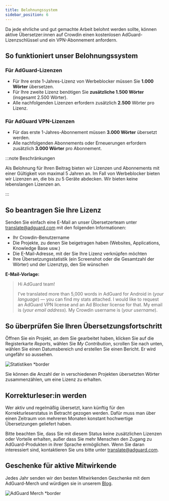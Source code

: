 ```yaml
---
title: Belohnungssystem
sidebar_position: 6
---
```


Da jede ehrliche und gut gemachte Arbeit belohnt werden sollte, können aktive Übersetzer:innen auf Crowdin einen kostenlosen AdGuard-Lizenzschlüssel und ein VPN-Abonnement anfordern.

## So funktioniert unser Belohnungssystem

### Für AdGuard-Lizenzen

- Für Ihre erste 1-Jahres-Lizenz von Werbeblocker müssen Sie **1.000 Wörter** übersetzen.
- Für Ihre zweite Lizenz benötigen Sie **zusätzliche 1.500 Wörter** (insgesamt 2.500 Wörter).
- Alle nachfolgenden Lizenzen erfordern zusätzlich **2.500** Wörter pro Lizenz.

### Für AdGuard VPN-Lizenzen

- Für das erste 1-Jahres-Abonnement müssen **3.000 Wörter** übersetzt werden.
- Alle nachfolgenden Abonnements oder Erneuerungen erfordern zusätzlich **3.000 Wörter** pro Abonnement.

:::note Beschränkungen

Als Belohnung für Ihren Beitrag bieten wir Lizenzen und Abonnements mit einer Gültigkeit von maximal 5 Jahren an. Im Fall von Werbeblocker bieten wir Lizenzen an, die bis zu 5 Geräte abdecken. Wir bieten keine lebenslangen Lizenzen an.

:::

## So beantragen Sie Ihre Lizenz

Senden Sie einfach eine E-Mail an unser Übersetzerteam unter [translate@adguard.com](mailto:translate@adguard.com) mit den folgenden Informationen:

- Ihr Crowdin-Benutzername
- Die Projekte, zu denen Sie beigetragen haben (Websites, Applications, Knowledge Base usw.)
- Die E-Mail-Adresse, mit der Sie Ihre Lizenz verknüpfen möchten
- Ihre Übersetzungsstatistik (ein Screenshot oder die Gesamtzahl der Wörter) und der Lizenztyp, den Sie wünschen

**E-Mail-Vorlage:**

> Hi AdGuard team!
> 
> I’ve translated more than 5,000 words in AdGuard for Android in (*your language*) — you can find my stats attached. I would like to request an AdGuard VPN license and an Ad Blocker license for that. My email is (*your email address*). My Crowdin username is (*your username*).

## So überprüfen Sie Ihren Übersetzungsfortschritt

Öffnen Sie ein Projekt, an dem Sie gearbeitet haben, klicken Sie auf die Registerkarte *Reports*, wählen Sie *My Contribution*, scrollen Sie nach unten, wählen Sie einen Datumsbereich und erstellen Sie einen Bericht. Er wird ungefähr so aussehen.

![Statistiken *border](https://cdn.adtidy.org/content/kb/ad_blocker/miscellaneous/adguard_translations/statistics.png)

Sie können die Anzahl der in verschiedenen Projekten übersetzten Wörter zusammenzählen, um eine Lizenz zu erhalten.

## Korrekturleser:in werden

Wer aktiv und regelmäßig übersetzt, kann künftig für den Korrekturleserstatus in Betracht gezogen werden. Dafür muss man über einen Zeitraum von mehreren Monaten konstant hochwertige Übersetzungen geliefert haben.

Bitte beachten Sie, dass Sie mit diesem Status keine zusätzlichen Lizenzen oder Vorteile erhalten, außer dass Sie mehr Menschen den Zugang zu AdGuard-Produkten in ihrer Sprache ermöglichen. Wenn Sie daran interessiert sind, kontaktieren Sie uns bitte unter [translate@adguard.com](mailto:translate@adguard.com).

## Geschenke für aktive Mitwirkende

Jedes Jahr senden wir den besten Mitwirkenden Geschenke mit dem AdGuard-Merch und würdigen sie in unserem [Blog](https://adguard.com/en/blog/best-contributors-2023.html).

![AdGuard Merch *border](https://cdn.adguard.com/public/Adguard/Blog/presents.png)
